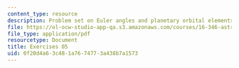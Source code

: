 ```yaml
---
content_type: resource
description: Problem set on Euler angles and planetary orbital elements.
file: https://ol-ocw-studio-app-qa.s3.amazonaws.com/courses/16-346-astrodynamics-fall-2008/0f20d4a63c481a7674773a438b7a1573_ex_05.pdf
file_type: application/pdf
resourcetype: Document
title: Exercises 05
uid: 0f20d4a6-3c48-1a76-7477-3a438b7a1573
---
```

